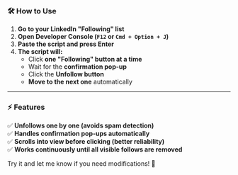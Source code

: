 ### **🛠️ How to Use**
1. **Go to your LinkedIn "Following" list**  
2. **Open Developer Console (`F12` or `Cmd + Option + J`)**  
3. **Paste the script and press Enter**  
4. **The script will:**  
   - Click **one "Following" button at a time**  
   - Wait for the **confirmation pop-up**  
   - Click the **Unfollow button**  
   - **Move to the next one** automatically  

---

### **⚡ Features**
✅ **Unfollows one by one (avoids spam detection)**  
✅ **Handles confirmation pop-ups automatically**  
✅ **Scrolls into view before clicking (better reliability)**  
✅ **Works continuously until all visible follows are removed**  

Try it and let me know if you need modifications! 🚀
